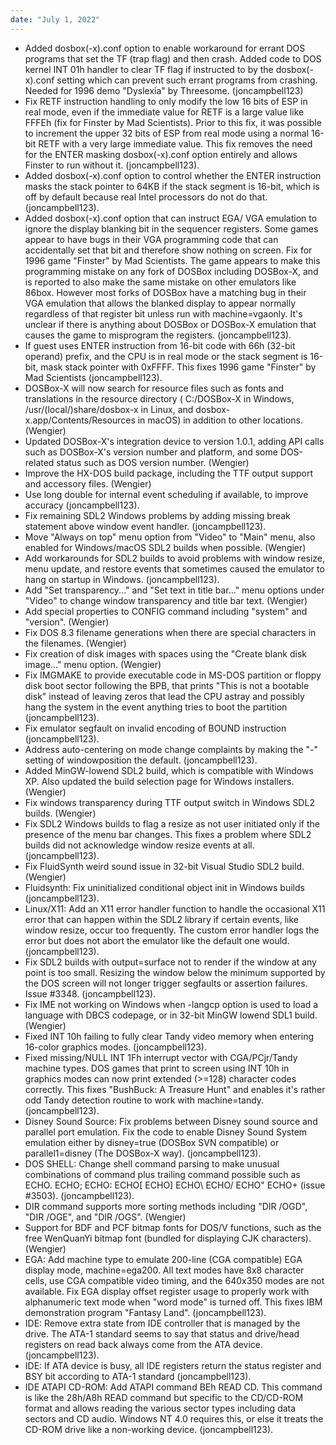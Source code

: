 ```yaml
---
date: "July 1, 2022"
---
```


*   Added dosbox(-x).conf option to enable workaround
    for errant DOS programs that set the TF (trap flag)
    and then crash. Added code to DOS kernel INT 01h
    handler to clear TF flag if instructed to by the
    dosbox(-x).conf setting which can prevent such
    errant programs from crashing. Needed for 1996 demo
    "Dyslexia" by Threesome. (joncampbell123)
*   Fix RETF instruction handling to only modify the
    low 16 bits of ESP in real mode, even if the
    immediate value for RETF is a large value like
    FFFEh (fix for Finster by Mad Scientists). Prior
    to this fix, it was possible to increment the
    upper 32 bits of ESP from real mode using a
    normal 16-bit RETF with a very large immediate
    value. This fix removes the need for the ENTER
    masking dosbox(-x).conf option entirely and allows
    Finster to run without it. (joncampbell123).
*   Added dosbox(-x).conf option to control whether the
    ENTER instruction masks the stack pointer to 64KB
    if the stack segment is 16-bit, which is off by
    default because real Intel processors do not do
    that. (joncampbell123).
*   Added dosbox(-x).conf option that can instruct EGA/
    VGA emulation to ignore the display blanking bit in
    the sequencer registers. Some games appear to have
    bugs in their VGA programming code that can
    accidentally set that bit and therefore show
    nothing on screen. Fix for 1996 game "Finster" by
    Mad Scientists. The game appears to make this
    programming mistake on any fork of DOSBox
    including DOSBox-X, and is reported to also make
    the same mistake on other emulators like 86box.
    However most forks of DOSBox have a matching bug
    in their VGA emulation that allows the blanked
    display to appear normally regardless of that
    register bit unless run with machine=vgaonly.
    It's unclear if there is anything about DOSBox
    or DOSBox-X emulation that causes the game to
    misprogram the registers. (joncampbell123).
*   If guest uses ENTER instruction from 16-bit code
    with 66h (32-bit operand) prefix, and the CPU is
    in real mode or the stack segment is 16-bit, mask
    stack pointer with 0xFFFF. This fixes 1996 game
    "Finster" by Mad Scientists (joncampbell123).
*   DOSBox-X will now search for resource files such as
    fonts and translations in the resource directory (
    C:/DOSBox-X in Windows, /usr/(local/)share/dosbox-x
    in Linux, and dosbox-x.app/Contents/Resources in
    macOS) in addition to other locations. (Wengier)
*   Updated DOSBox-X's integration device to version
    1.0.1, adding API calls such as DOSBox-X's version
    number and platform, and some DOS-related status
    such as DOS version number. (Wengier)
*   Improve the HX-DOS build package, including the
    TTF output support and accessory files. (Wengier)
*   Use long double for internal event scheduling
    if available, to improve accuracy (joncampbell123).
*   Fix remaining SDL2 Windows problems by adding
    missing break statement above window event
    handler. (joncampbell123).
*   Move "Always on top" menu option from "Video" to
    "Main" menu, also enabled for Windows/macOS SDL2
    builds when possible. (Wengier)
*   Add workarounds for SDL2 builds to avoid problems
    with window resize, menu update, and restore
    events that sometimes caused the emulator to hang
    on startup in Windows. (joncampbell123).
*   Add "Set transparency..." and "Set text in title
    bar..." menu options under "Video" to change window
    transparency and title bar text. (Wengier)
*   Add special properties to CONFIG command including
    "system" and "version". (Wengier)
*   Fix DOS 8.3 filename generations when there are
    special characters in the filenames. (Wengier)
*   Fix creation of disk images with spaces using the
    "Create blank disk image..." menu option. (Wengier)
*   Fix IMGMAKE to provide executable code in MS-DOS
    partition or floppy disk boot sector following
    the BPB, that prints "This is not a bootable disk"
    instead of leaving zeros that lead the CPU astray
    and possibly hang the system in the event anything
    tries to boot the partition (joncampbell123).
*   Fix emulator segfault on invalid encoding of
    BOUND instruction (joncampbell123).
*   Address auto-centering on mode change complaints
    by making the "-" setting of windowposition the
    default. (joncampbell123).
*   Added MinGW-lowend SDL2 build, which is compatible
    with Windows XP. Also updated the build selection
    page for Windows installers. (Wengier)
*   Fix windows transparency during TTF output switch
    in Windows SDL2 builds. (Wengier)
*   Fix SDL2 Windows builds to flag a resize as not
    user initiated only if the presence of the menu
    bar changes. This fixes a problem where SDL2
    builds did not acknowledge window resize events
    at all. (joncampbell123).
*   Fix FluidSynth weird sound issue in 32-bit Visual
    Studio SDL2 build. (Wengier)
*   Fluidsynth: Fix uninitialized conditional object
    init in Windows builds (joncampbell123).
*   Linux/X11: Add an X11 error handler function to
    handle the occasional X11 error that can happen
    within the SDL2 library if certain events, like
    window resize, occur too frequently. The custom
    error handler logs the error but does not abort
    the emulator like the default one would.
    (joncampbell123).
*   Fix SDL2 builds with output=surface not to render
    if the window at any point is too small. Resizing
    the window below the minimum supported by the
    DOS screen will not longer trigger segfaults or
    assertion failures. Issue #3348. (joncampbell123).
*   Fix IME not working on Windows when -langcp option
    is used to load a language with DBCS codepage, or
    in 32-bit MinGW lowend SDL1 build. (Wengier)
*   Fixed INT 10h failing to fully clear Tandy video
    memory when entering 16-color graphics modes.
    (joncampbell123).
*   Fixed missing/NULL INT 1Fh interrupt vector with
    CGA/PCjr/Tandy machine types. DOS games that print
    to screen using INT 10h in graphics modes can now
    print extended (>=128) character codes correctly.
    This fixes "BushBuck: A Treasure Hunt" and enables
    it's rather odd Tandy detection routine to work
    with machine=tandy. (joncampbell123).
*   Disney Sound Source: Fix problems between Disney
    sound source and parallel port emulation. Fix the
    code to enable Disney Sound System emulation either
    by disney=true (DOSBox SVN compatible) or
    parallel1=disney (The DOSBox-X way). (joncampbell123).
*   DOS SHELL: Change shell command parsing to make
    unusual combinations of command plus trailing
    command possible such as ECHO. ECHO; ECHO: ECHO[
    ECHO] ECHO\ ECHO/ ECHO" ECHO+ (issue #3503).
    (joncampbell123).
*   DIR command supports more sorting methods including
    "DIR /OGD", "DIR /OGE", and "DIR /OGS". (Wengier)
*   Support for BDF and PCF bitmap fonts for DOS/V
    functions, such as the free WenQuanYi bitmap font
    (bundled for displaying CJK characters). (Wengier)
*   EGA: Add machine type to emulate 200-line (CGA
    compatible) EGA display mode, machine=ega200.
    All text modes have 8x8 character cells, use CGA
    compatible video timing, and the 640x350 modes
    are not available. Fix EGA display offset register
    usage to properly work with alphanumeric text
    mode when "word mode" is turned off. This fixes
    IBM demonstration program "Fantasy Land".
    (joncampbell123).
*   IDE: Remove extra state from IDE controller that
    is managed by the drive. The ATA-1 standard seems
    to say that status and drive/head registers on
    read back always come from the ATA device.
    (joncampbell123).
*   IDE: If ATA device is busy, all IDE registers
    return the status register and BSY bit according
    to ATA-1 standard (joncampbell123).
*   IDE ATAPI CD-ROM: Add ATAPI command BEh READ CD.
    This command is like the 28h/A8h READ command but
    specific to the CD/CD-ROM format and allows reading
    the various sector types including data sectors and
    CD audio. Windows NT 4.0 requires this, or else it
    treats the CD-ROM drive like a non-working device.
    (joncampbell123).
